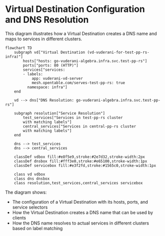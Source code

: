 # Virtual Destination Configuration and DNS Resolution

This diagram illustrates how a Virtual Destination creates a DNS name and maps to services in different clusters.

```mermaid
flowchart TD
    subgraph vd["Virtual Destination (vd-vuderani-for-test-pp-rs-infra)"]
        hosts["hosts: go-vuderani-algebra.infra.svc.test-pp-rs"]
        ports["ports: 80 (HTTP)"]
        services["services: 
        - labels:
            app: vuderani-vd-server
            mesh.opentable.com/serves-test-pp-rs: true
          namespace: infra"]
    end
    
    vd --> dns["DNS Resolution: go-vuderani-algebra.infra.svc.test-pp-rs"]
    
    subgraph resolution["Service Resolution"]
        test_services["Services in test-pp-rs cluster
        with matching labels"]
        central_services["Services in central-pp-rs cluster
        with matching labels"]
    end
    
    dns --> test_services
    dns --> central_services
    
    classDef vdbox fill:#e8f5e9,stroke:#2e7d32,stroke-width:2px
    classDef dnsbox fill:#fff3e0,stroke:#e65100,stroke-width:1px
    classDef servicebox fill:#e3f2fd,stroke:#1565c0,stroke-width:1px
    
    class vd vdbox
    class dns dnsbox
    class resolution,test_services,central_services servicebox
```

The diagram shows:
- The configuration of a Virtual Destination with its hosts, ports, and service selectors
- How the Virtual Destination creates a DNS name that can be used by clients
- How the DNS name resolves to actual services in different clusters based on label matching 